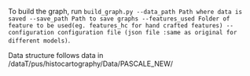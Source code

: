 To build the graph, run `build_graph.py --data_path Path where data is saved --save_path Path to save graphs --features_used Folder of feature to be used(eg. features_hc for hand crafted features) --configuration configuration file (json file :same as original for different models)`. 

Data structure follows data in /dataT/pus/histocartography/Data/PASCALE_NEW/